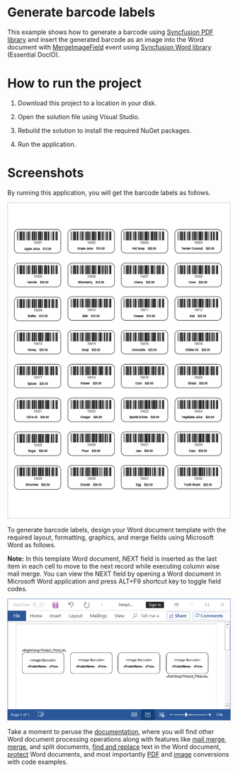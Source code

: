 # Generate barcode labels

This example shows how to generate a barcode using [Syncfusion PDF library](https://www.syncfusion.com/pdf-framework/net?utm_source=github&utm_medium=listing&utm_campaign=mail-merge-examples) and insert the generated barcode as an image into the Word document with [MergeImageField](https://help.syncfusion.com/cr/file-formats/Syncfusion.DocIO.Base~Syncfusion.DocIO.DLS.MailMerge~MergeImageField_EV.html) event using [Syncfusion Word library](https://www.syncfusion.com/word-framework/net?utm_source=github&utm_medium=listing&utm_campaign=mail-merge-examples) (Essential DocIO).

# How to run the project

1. Download this project to a location in your disk.

2. Open the solution file using Visual Studio.

3. Rebuild the solution to install the required NuGet packages.

4. Run the application.

# Screenshots

By running this application, you will get the barcode labels as follows.

<p align="center">
<img src="Images/Generate-Barcode-labels-output.png" alt="Generate-Barcode-labels-output"/>
</p>

To generate barcode labels, design your Word document template with the required layout, formatting, graphics, and merge fields using Microsoft Word as follows.

**Note:** In this template Word document, NEXT field is inserted as the last item in each cell to move to the next record while executing column wise mail merge. You can view the NEXT field by opening a Word document in Microsoft Word application and press ALT+F9 shortcut key to toggle field codes.

<p align="center">
<img src="Images/Generate-Barcode-labels-template.png" alt="Generate-Barcode-labels-template"/>
</p>


Take a moment to peruse the [documentation](https://help.syncfusion.com/file-formats/docio/getting-started), where you will find other Word document processing operations along with features like [mail merge](https://help.syncfusion.com/file-formats/docio/working-with-mailmerge), [merge](https://help.syncfusion.com/file-formats/docio/working-with-word-document#merging-word-documents), and split documents, [find and replace](https://help.syncfusion.com/file-formats/docio/working-with-find-and-replace) text in the Word document, [protect](https://help.syncfusion.com/file-formats/docio/working-with-security) Word documents, and most importantly [PDF](https://help.syncfusion.com/file-formats/docio/word-to-pdf) and [image](https://help.syncfusion.com/file-formats/docio/word-to-image) conversions with code examples.